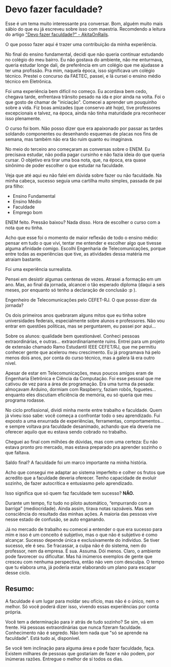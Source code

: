# Devo fazer faculdade?

Esse é um tema muito interessante pra conversar. Bom, alguém muito mais sábio do que eu já escreveu sobre isso com maestria. Recomdendo a leitura do artigo ["Devo fazer faculdade?" - AkitaOnRails](https://akitaonrails.com/2009/04/17/off-topic-devo-fazer-faculdade).

O que posso fazer aqui é trazer uma contribuição da minha experiência.

No final do ensino fundamental, decidi que não queria continuar estudando no colégio do meu bairro. Eu não gostava do ambiente, não me enturmava, queria estudar longe dali, de preferência em um colégio que me ajudasse a ter uma profissão. Pra mim, naquela época, isso significava um colégio técnico. Prestei o concurso da FAETEC, passei, e lá cursei o ensino médio técnico em Eletrônica.

Foi uma experiência bem difícil no começo. Eu acordava bem cedo, chegava tarde, enfrentava trânsito pesado na ida e pior ainda na volta. Foi o que gosto de chamar de "iniciação". Comecei a aprender um pouquinho sobre a vida. Fiz boas amizades (que conservo até hoje), tive professores excepcionais e talvez, na época, ainda não tinha maturidade pra reconhecer isso plenamente.

O curso foi bom. Não posso dizer que era apaixonado por passar as tardes soldando componentes ou desenhando esquemas de placas nos fins de semana, mas também não era tão ruim quanto eu imaginava.

No meio do terceiro ano começaram as conversas sobre o ENEM. Eu precisava estudar, não podia pagar cursinho e não fazia ideia do que queria cursar. O objetivo era tirar uma boa nota, que, na época, era quase sinônimo de poder escolher o que estudar na faculdade.

Veja que até aqui eu não falei em dúvida sobre fazer ou não faculdade. Na minha cabeça, sucesso seguia uma cartilha muito simples, passada de pai pra filho:

- Ensino Fundamental
- Ensino Médio
- Faculdade
- Emprego bom

ENEM feito. Pressão baixou? Nada disso. Hora de escolher o curso com a nota que eu tinha.

Acho que esse foi o momento de maior reflexão de todo o ensino médio: pensar em tudo o que vivi, tentar me entender e escolher algo que tivesse alguma afinidade comigo. Escolhi Engenharia de Telecomunicações, porque entre todas as experiências que tive, as atividades dessa matéria me atraiam bastante.

Foi uma experiência surrealista.

Pensei em desistir algumas centenas de vezes. Atrasei a formação em um ano. Mas, ao final da jornada, alcancei o tão esperado diploma (daqui a seis meses, por enquanto só tenho a declaração de conclusão :p ).

Engenheiro de Telecomunicações pelo CEFET-RJ. O que posso dizer da jornada?

Os dois primeiros anos quebraram alguns mitos que eu tinha sobre universidades federais, especialmente sobre alunos e professores. Não vou entrar em questões políticas, mas se perguntarem, eu passei por aqui...

Sobre os alunos: qualidade bem questionável. Conheci pessoas extraordinárias, e outras... extraordinariamente ruins. Entrei para um projeto de extensão chamado Ramo Estudantil IEEE CEFET/RJ, que me permitiu conhecer gente que acelerou meu crescimento. Eu já programava há pelo menos dois anos, por conta do curso técnico, mas a galera lá era outro nível.

Apesar de estar em Telecomunicações, meus poucos amigos eram de Engenharia Eletrônica e Ciência da Computação. Foi esse pessoal que me cativou de vez para a área de programação. Era uma turma da pesada: almoçavam Arduino, dormiam com Raspberry, faziam robôs, foguetes... enquanto eles discutiam eficiência de memória, eu só queria que meu programa rodasse.

No ciclo profissional, dividi minha mente entre trabalho e faculdade. Quem já viveu isso sabe: você começa a confrontar todo o seu aprendizado. Fui exposto a uma enxurrada de experiências, ferramentas, comportamentos... e sempre voltava pra faculdade desanimado, achando que ela deveria me oferecer aquilo que eu estava sendo cobrado no trabalho.

Cheguei ao final com milhões de dúvidas, mas com uma certeza:
Eu não estava pronto pro mercado, mas estava preparado pra aprender sozinho o que faltava.

Saldo final? A faculdade foi um marco importante na minha história.

Acho que consegui me adaptar ao sistema imperfeito e colher os frutos que acredito que a faculdade deveria oferecer. Tenho capacidade de evoluir sozinho, de fazer autocrítica e entusiasmo pelo aprendizado.

Isso significa que só quem faz faculdade tem sucesso? <b>NÃO.</b>

Durante um tempo, fiz tudo no piloto automático, “empurrando com a barriga” (mediocridade). Ainda assim, tirava notas razoáveis. Mas sem consciência do resultado das minhas ações. A maioria das pessoas vive nesse estado de confusão, se auto enganando.

Já no mercado de trabalho eu comecei a entender o que era sucesso para mim e isso é um conceito é subjetivo, mas o que não é subjetivo é como alcançar. Sucesso depende única e exclusivamente do indivíduo. Se tiver sucesso, ele é seu. Se fracassar, a culpa não é do sistema, nem do professor, nem da empresa. É sua. Assuma. Dói menos. Claro, o ambiente pode favorecer ou dificultar. Mas há inúmeros exemplos de gente que cresceu com nenhuma perspectiva, então não vem com desculpa. O tempo que tu elabora uma, já poderia estar elaborando um plano para escapar desse ciclo.

## Resumo:

A faculdade é um lugar para moldar seu ofício, mas não é o único, nem o melhor. Só você poderá dizer isso, vivendo essas experiências por conta própria.

Você tem a determinação para ir atrás de tudo sozinho? Se sim, vá em frente. Há pessoas extraordinárias que nunca fizeram faculdade. Conhecimento não é segredo. Não tem nada que "só se aprende na faculdade". Está tudo aí, disponível.

Se você tem inclinação para alguma área e pode fazer faculdade, faça. Existem milhares de pessoas que gostariam de fazer e não podem, por inúmeras razões. Entregue o melhor de sí todos os dias.